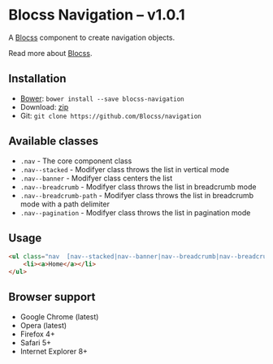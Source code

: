 # Blocss Navigation – v1.0.1

A [Blocss](https://github.com/Blocss/blocss/) component to create navigation objects.

Read more about [Blocss](https://blocss.github.io/blocss).

## Installation

* [Bower](http://bower.io/): `bower install --save blocss-navigation`
* Download: [zip](https://github.com/Blocss/navigation/zipball/master)
* Git: `git clone https://github.com/Blocss/navigation`

## Available classes

* `.nav` - The core component class
* `.nav--stacked` - Modifyer class throws the list in vertical mode
* `.nav--banner` - Modifyer class centers the list
* `.nav--breadcrumb` - Modifyer class throws the list in breadcrumb mode
* `.nav--breadcrumb-path` - Modifyer class throws the list in breadcrumb mode with a path delimiter
* `.nav--pagination` - Modifyer class throws the list in pagination mode

## Usage

```html
<ul class="nav  [nav--stacked|nav--banner|nav--breadcrumb|nav--breadcrumb-path|nav--pagination]">
    <li><a>Home</a></li>
</ul>
```

## Browser support

* Google Chrome (latest)
* Opera (latest)
* Firefox 4+
* Safari 5+
* Internet Explorer 8+